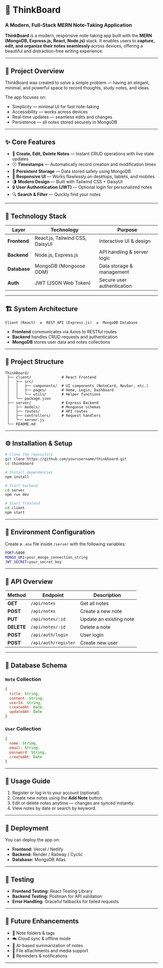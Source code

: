 # 🧠 ThinkBoard
### A Modern, Full-Stack MERN Note-Taking Application

**ThinkBoard** is a modern, responsive note-taking app built with the **MERN (MongoDB, Express.js, React, Node.js)** stack. It enables users to **capture, edit, and organize their notes seamlessly** across devices, offering a beautiful and distraction-free writing experience.

---

## 📘 Project Overview

ThinkBoard was created to solve a simple problem — having an elegant, minimal, and powerful space to record thoughts, study notes, and ideas.

The app focuses on:
- Simplicity — minimal UI for fast note-taking
- Accessibility — works across devices
- Real-time updates — seamless edits and changes
- Persistence — all notes stored securely in MongoDB

---

## ✨ Core Features

- 📝 **Create, Edit, Delete Notes** — Instant CRUD operations with live state updates
- 🕒 **Timestamps** — Automatically record creation and modification times
- 💾 **Persistent Storage** — Data stored safely using MongoDB
- 📱 **Responsive UI** — Works flawlessly on desktops, tablets, and mobiles
- 🌗 **Modern Design** — Built with Tailwind CSS + DaisyUI
- 🔒 **User Authentication (JWT)** — Optional login for personalized notes
- 🔍 **Search & Filter** — Quickly find your notes

---

## 🧠 Technology Stack

| Layer | Technology | Purpose |
|-------|-------------|----------|
| **Frontend** | React.js, Tailwind CSS, DaisyUI | Interactive UI & design |
| **Backend** | Node.js, Express.js | API handling & server logic |
| **Database** | MongoDB (Mongoose ODM) | Data storage & management |
| **Auth** | JWT (JSON Web Token) | Secure user authentication |

---

## 🏗️ System Architecture

```
Client (React)  ⇄  REST API (Express.js)  ⇄  MongoDB Database
```

- **Frontend** communicates via Axios to RESTful routes  
- **Backend** handles CRUD requests and authentication  
- **MongoDB** stores user data and notes collections  

---

## 📂 Project Structure

```
ThinkBoard/
 ├── client/              # React Frontend
 │   ├── src/
 │   │   ├── components/  # UI components (NoteCard, Navbar, etc.)
 │   │   ├── pages/       # Home, Login, Dashboard
 │   │   └── utils/       # Helper functions
 │   └── package.json
 ├── server/              # Express Backend
 │   ├── models/          # Mongoose schemas
 │   ├── routes/          # API routes
 │   ├── controllers/     # Request handlers
 │   └── server.js
 └── README.md
```

---

## ⚙️ Installation & Setup

```bash
# Clone the repository
git clone https://github.com/yourusername/thinkboard.git
cd thinkboard

# Install dependencies
npm install

# Start backend
cd server
npm run dev

# Start frontend
cd client
npm start
```

---

## 🔧 Environment Configuration

Create a `.env` file inside `/server` with the following variables:

```bash
PORT=5000
MONGO_URI=your_mongo_connection_string
JWT_SECRET=your_secret_key
```

---

## 🧾 API Overview

| Method | Endpoint | Description |
|--------|-----------|-------------|
| **GET** | `/api/notes` | Get all notes |
| **POST** | `/api/notes` | Create a new note |
| **PUT** | `/api/notes/:id` | Update an existing note |
| **DELETE** | `/api/notes/:id` | Delete a note |
| **POST** | `/api/auth/login` | User login |
| **POST** | `/api/auth/register` | Create new user |

---

## 🧱 Database Schema

### `Note` Collection
```js
{
  title: String,
  content: String,
  userId: String,
  createdAt: Date,
  updatedAt: Date
}
```

### `User` Collection
```js
{
  name: String,
  email: String,
  password: String,
  createdAt: Date
}
```

---

## 🧭 Usage Guide

1. Register or log in to your account (optional).  
2. Create new notes using the **Add Note** button.  
3. Edit or delete notes anytime — changes are synced instantly.  
4. View notes by date or search by keyword.  

---

## 🚀 Deployment

You can deploy the app on:
- **Frontend:** Vercel / Netlify
- **Backend:** Render / Railway / Cyclic
- **Database:** MongoDB Atlas

---

## 🧪 Testing

- **Frontend Testing:** React Testing Library
- **Backend Testing:** Postman for API validation
- **Error Handling:** Graceful fallbacks for failed requests

---

## 🌱 Future Enhancements

- 📂 Note folders & tags  
- ☁️ Cloud sync & offline mode  
- 🧠 AI-based summarization of notes  
- 📎 File attachments and media support  
- 🔔 Reminders & notifications

---



